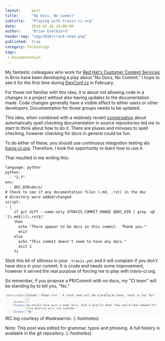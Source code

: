 ```yaml
---
layout:     post
title:      "No Docs, No Commit"
subtitle:   "Playing with travis-ci.org"
date:       2016-01-26 14:00:00
author:     "Brian Exelbierd"
header-img: "img/2016/crack-team.png"
published:  true
category: Technology
tags:
 - Documentation
---
```


My fantastic colleagues who work for [Red Hat's Customer Content
Services](https://access.redhat.com/documentation/en/) in Brno have
been developing a play about "No Docs, No Commit."  I hope to see
it for the first time during [DevConf.cz](http://devconf.cz/) in
February.

For those not familiar with this idea, it is about not allowing
code in a changes in a project without also having updates to the
documentation made.  Code changes generally have a visible effect
to either users or other developers.  Documentation for those groups
needs to be updated.

This idea, when combined with a relatively recent
[conversation](https://github.com/projectatomic/adb-atomic-developer-bundle/issues/175)
about automatically spell checking documentation in source repositories
led me to start to think about how to do it.  There are pluses and
minuses to spell checking, however checking for docs in general
could be fun.

To do either of these, you should use continuous integration testing
ala [travis-ci.org](https://travis-ci.org).  Therefore, I took the
opportunity to learn how to use it.

That resulted in me writing this:

~~~
language: python
python:
  - "2.7"
env:
  - DOC_DIR=docs/
# Check to see if any documentation files (.md, .rst) in the doc
# directory were added/changed
script:
- |
    if git diff --name-only $TRAVIS_COMMIT_RANGE $DOC_DIR | grep -qE '(\.md$)|(\.rst$)'
    then
      echo "There appear to be docs in this commit.  Thank you."
      exit
    else
      echo "This commit doesn't seem to have any docs."
      exit 1
    fi
~~~

Stick this bit of silliness in your `.travis.yml` and it will
complain if you don't have docs in your commit.  It is crude and
needs some improvement, however it served the real purpose of forcing
me to play with travis-ci.org.

So remember, if you propose a PR/Commit with no docs, my "CI team"
will be standing by to tell you, "No."

![IRC log](/img/2016/crack-team.png)
IRC log courtesy of #taskwarrior.
{:.footnotes}

Note: This post was edited for grammar, typos and phrasing.  A full history is available in the git repository.
{:.footnotes}
